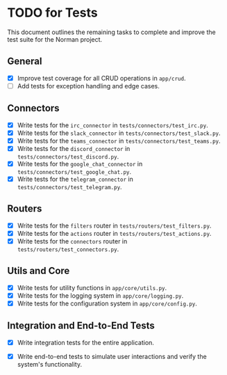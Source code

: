# TODO for Tests

This document outlines the remaining tasks to complete and improve the test suite for the Norman project.

## General

- [x] Improve test coverage for all CRUD operations in `app/crud`.
- [ ] Add tests for exception handling and edge cases.

## Connectors

- [x] Write tests for the `irc_connector` in `tests/connectors/test_irc.py`.
- [x] Write tests for the `slack_connector` in `tests/connectors/test_slack.py`.
- [x] Write tests for the `teams_connector` in `tests/connectors/test_teams.py`.
- [x] Write tests for the `discord_connector` in `tests/connectors/test_discord.py`.
- [x] Write tests for the `google_chat_connector` in `tests/connectors/test_google_chat.py`.
- [x] Write tests for the `telegram_connector` in `tests/connectors/test_telegram.py`.

## Routers

- [x] Write tests for the `filters` router in `tests/routers/test_filters.py`.
- [x] Write tests for the `actions` router in `tests/routers/test_actions.py`.
- [x] Write tests for the `connectors` router in `tests/routers/test_connectors.py`.

## Utils and Core

 - [x] Write tests for utility functions in `app/core/utils.py`.
- [x] Write tests for the logging system in `app/core/logging.py`.
- [x] Write tests for the configuration system in `app/core/config.py`.

## Integration and End-to-End Tests

- [x] Write integration tests for the entire application.
- [x] Write end-to-end tests to simulate user interactions and verify the system's functionality.

